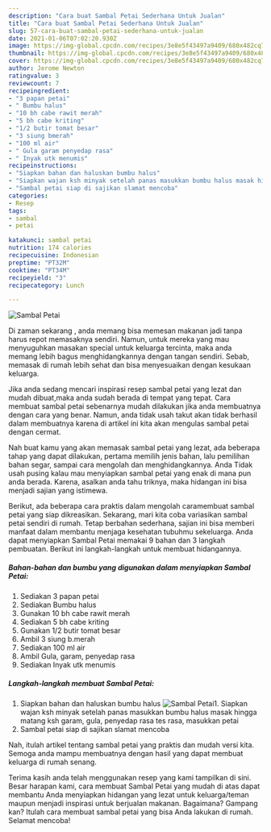 ```yaml
---
description: "Cara buat Sambal Petai Sederhana Untuk Jualan"
title: "Cara buat Sambal Petai Sederhana Untuk Jualan"
slug: 57-cara-buat-sambal-petai-sederhana-untuk-jualan
date: 2021-01-06T07:02:20.930Z
image: https://img-global.cpcdn.com/recipes/3e8e5f43497a9409/680x482cq70/sambal-petai-foto-resep-utama.jpg
thumbnail: https://img-global.cpcdn.com/recipes/3e8e5f43497a9409/680x482cq70/sambal-petai-foto-resep-utama.jpg
cover: https://img-global.cpcdn.com/recipes/3e8e5f43497a9409/680x482cq70/sambal-petai-foto-resep-utama.jpg
author: Jerome Newton
ratingvalue: 3
reviewcount: 7
recipeingredient:
- "3 papan petai"
- " Bumbu halus"
- "10 bh cabe rawit merah"
- "5 bh cabe kriting"
- "1/2 butir tomat besar"
- "3 siung bmerah"
- "100 ml air"
- " Gula garam penyedap rasa"
- " Inyak utk menumis"
recipeinstructions:
- "Siapkan bahan dan haluskan bumbu halus"
- "Siapkan wajan ksh minyak setelah panas masukkan bumbu halus masak hingga matang ksh garam, gula, penyedap rasa tes rasa, masukkan petai"
- "Sambal petai siap di sajikan slamat mencoba"
categories:
- Resep
tags:
- sambal
- petai

katakunci: sambal petai 
nutrition: 174 calories
recipecuisine: Indonesian
preptime: "PT32M"
cooktime: "PT34M"
recipeyield: "3"
recipecategory: Lunch

---
```



![Sambal Petai](https://img-global.cpcdn.com/recipes/3e8e5f43497a9409/680x482cq70/sambal-petai-foto-resep-utama.jpg)

Di zaman  sekarang , anda memang bisa memesan makanan jadi tanpa harus repot memasaknya sendiri. Namun, untuk mereka yang mau menyuguhkan masakan special untuk keluarga tercinta, maka anda memang lebih bagus menghidangkannya dengan tangan sendiri. Sebab, memasak di rumah lebih sehat dan bisa menyesuaikan dengan kesukaan keluarga.

Jika anda sedang mencari inspirasi resep sambal petai yang lezat dan mudah dibuat,maka anda sudah berada di tempat yang tepat. Cara membuat sambal petai  sebenarnya mudah dilakukan jika anda membuatnya dengan cara yang benar. Namun, anda tidak usah takut akan tidak berhasil dalam membuatnya 
karena di artikel ini kita akan mengulas sambal petai dengan cermat.  



Nah buat kamu yang akan memasak sambal petai yang lezat, ada beberapa tahap yang dapat dilakukan, pertama memilih jenis bahan, lalu pemilihan bahan segar, sampai cara mengolah dan menghidangkannya. Anda Tidak usah pusing kalau mau menyiapkan sambal petai yang enak di mana pun anda berada. Karena, asalkan anda  tahu triknya, maka hidangan ini bisa menjadi sajian yang istimewa.

Berikut, ada beberapa cara praktis  dalam mengolah caramembuat sambal petai yang siap dikreasikan. Sekarang, mari kita coba variasikan sambal petai sendiri di rumah. Tetap berbahan sederhana, sajian ini bisa memberi manfaat dalam membantu menjaga kesehatan tubuhmu sekeluarga. Anda dapat menyiapkan Sambal Petai memakai 9 bahan dan 3 langkah pembuatan. Berikut ini langkah-langkah untuk membuat hidangannya.

<!--inarticleads1-->

##### Bahan-bahan dan bumbu yang digunakan dalam menyiapkan Sambal Petai:

1. Sediakan 3 papan petai
1. Sediakan  Bumbu halus
1. Gunakan 10 bh cabe rawit merah
1. Sediakan 5 bh cabe kriting
1. Gunakan 1/2 butir tomat besar
1. Ambil 3 siung b.merah
1. Sediakan 100 ml air
1. Ambil  Gula, garam, penyedap rasa
1. Sediakan  Inyak utk menumis




<!--inarticleads2-->

##### Langkah-langkah membuat Sambal Petai:

1. Siapkan bahan dan haluskan bumbu halus
<img src="https://img-global.cpcdn.com/steps/0326388565065320/160x128cq70/sambal-petai-langkah-memasak-1-foto.jpg" alt="Sambal Petai">1. Siapkan wajan ksh minyak setelah panas masukkan bumbu halus masak hingga matang ksh garam, gula, penyedap rasa tes rasa, masukkan petai
1. Sambal petai siap di sajikan slamat mencoba




Nah, itulah artikel tentang  sambal petai  yang praktis dan mudah versi kita. Semoga anda mampu membuatnya dengan hasil yang dapat membuat keluarga di rumah senang. 

Terima kasih anda telah menggunakan resep yang kami tampilkan di sini. Besar harapan kami, cara membuat  Sambal Petai yang mudah di atas dapat membantu Anda menyiapkan hidangan yang lezat untuk keluarga/teman maupun menjadi inspirasi untuk berjualan makanan. Bagaimana? Gampang kan? Itulah cara membuat sambal petai yang bisa Anda lakukan di rumah. Selamat mencoba!

